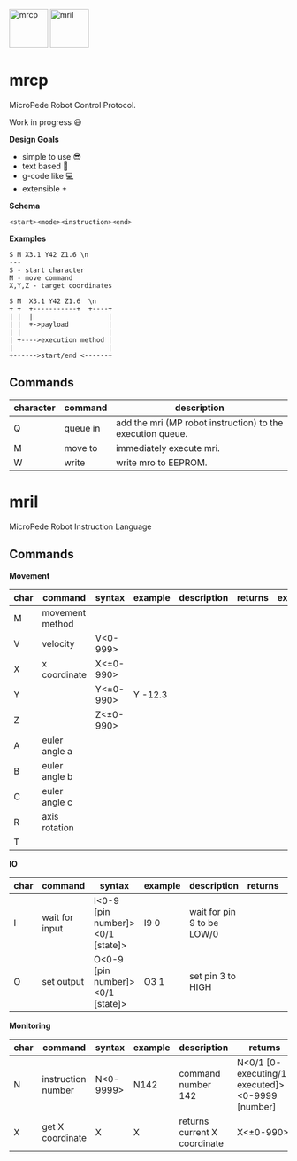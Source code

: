 
<img src="https://cloud.githubusercontent.com/assets/3062564/24832709/e76f61aa-1cb5-11e7-8eda-11b82650cf1a.png" alt="mrcp" width="70" >  <img src="https://cloud.githubusercontent.com/assets/3062564/24832711/eb0a8416-1cb5-11e7-98fa-d0ddccd31eff.png" alt="mril" width="70" >

# mrcp
MicroPede Robot Control Protocol. 

Work in progress 😃

**Design Goals**
- simple to use 😎
- text based 📖
- g-code like 💻
- extensible ±

**Schema**
```
<start><mode><instruction><end>
```
**Examples**
```
S M X3.1 Y42 Z1.6 \n
---
S - start character
M - move command
X,Y,Z - target coordinates

S M  X3.1 Y42 Z1.6  \n
+ +  +-----------+  +----+
| |  |                   |
| |  +->payload          |
| |                      |
| +---->execution method |
|                        |
+------>start/end <------+

```

## Commands

|character| command |description|
|   ---   |   ---   |    ---    |
|        Q|queue in |add the mri (MP robot instruction) to the execution queue.|
|        M|move to  |immediately execute mri.|
|        W|write    |write mro to EEPROM.|

# mril
MicroPede Robot Instruction Language

## Commands


**Movement**

|char| command | syntax    | example   | description |   returns   |   example  |
|   ---   |   ---   |    ---    |   ----    |     ---     |     ---     |     ---    |
|        M| movement method| | | | |
|        V| velocity| V<0-999>| | | |
|        X| x coordinate| X<±0-990> | | | |
|        Y| | Y<±0-990>| Y -12.3| | |
|        Z| | Z<±0-990>| | | |
|        A| euler angle a| | | | |
|        B| euler angle b| | | | |
|        C| euler angle c| | | | |
|        R| axis rotation| | | | |
|        T| | | | | |


**IO**

|char| command | syntax    | example   | description |   returns   |   example  |
|   ---   |   ---   |    ---    |   ----    |     ---     |     ---     |     ---    |
|       I | wait for input| I<0-9 [pin number]><0/1 [state]> | I9 0 | wait for pin 9 to be LOW/0 |
|       O | set output| O<0-9 [pin number]><0/1 [state]> | O3 1 | set pin 3 to HIGH |


**Monitoring**

|char| command | syntax    | example   | description |   returns   |   example  |
|   ---   |   ---   |    ---    |   ----    |     ---     |     ---     |     ---    |
|       N | instruction number| N<0-9999> | N142 | command number 142 | N<0/1 [0-executing/1-executed]><0-9999 [number] | N1 142
|       X | get X coordinate| X | X | returns current X coordinate | X<±0-990> | X
